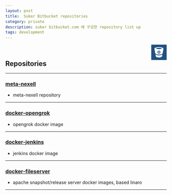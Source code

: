 ```yaml
---
layout: post
title:  Suker Bitbucket repositories
category: private
description: suker bitbucket.com 에 구성한 repository list up
tags: development
---
```


<img src="/assets/images/bitbucket.png" width="48" align="right">
<br>

## Repositories

---

### [meta-nexell](https://bitbucket.org/kchhero/meta-nexell)
- meta-nexell repository

---

### [docker-opengrok](https://bitbucket.org/kchhero/docker-opengrok)
- opengrok docker image

---

### [docker-jenkins](https://bitbucket.org/kchhero/docker-jenkins)
- jenkins docker image

---

### [docker-fileserver](https://github.com/kchhero/suker_clojure_project)
- apache snapshot/release server docker images, based linaro

---
